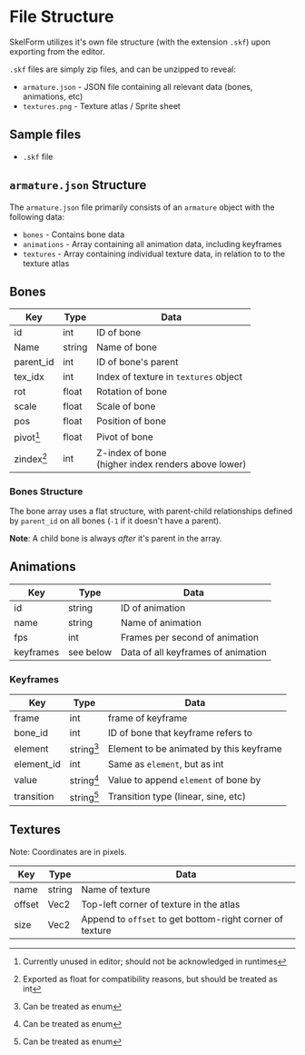 # File Structure

SkelForm utilizes it's own file structure (with the extension `.skf`) upon
exporting from the editor.

`.skf` files are simply zip files, and can be unzipped to reveal:

- `armature.json` - JSON file containing all relevant data (bones, animations,
  etc)
- `textures.png` - Texture atlas / Sprite sheet

## Sample files

- `.skf` file

## `armature.json` Structure

The `armature.json` file primarily consists of an `armature` object with the
following data:

- `bones` - Contains bone data
- `animations` - Array containing all animation data, including keyframes
- `textures` - Array containing individual texture data, in relation to to the
  texture atlas

## Bones

| Key        | Type   | Data                                                  |
| ---------- | ------ | ----------------------------------------------------- |
| id         | int    | ID of bone                                            |
| Name       | string | Name of bone                                          |
| parent_id  | int    | ID of bone's parent                                   |
| tex_idx    | int    | Index of texture in `textures` object                 |
| rot        | float  | Rotation of bone                                      |
| scale      | float  | Scale of bone                                         |
| pos        | float  | Position of bone                                      |
| pivot[^1]  | float  | Pivot of bone                                         |
| zindex[^2] | int    | Z-index of bone<br>(higher index renders above lower) |

[^1]: Currently unused in editor; should not be acknowledged in runtimes

[^2]: Exported as float for compatibility reasons, but should be treated as int

### Bones Structure

The bone array uses a flat structure, with parent-child relationships defined by
`parent_id` on all bones (`-1` if it doesn't have a parent).

**Note**: A child bone is always _after_ it's parent in the array.

## Animations

| Key       | Type      | Data                               |
| --------- | --------- | ---------------------------------- |
| id        | string    | ID of animation                    |
| name      | string    | Name of animation                  |
| fps       | int       | Frames per second of animation     |
| keyframes | see below | Data of all keyframes of animation |

### Keyframes

| Key        | Type       | Data                                    |
| ---------- | ---------- | --------------------------------------- |
| frame      | int        | frame of keyframe                       |
| bone_id    | int        | ID of bone that keyframe refers to      |
| element    | string[^3] | Element to be animated by this keyframe |
| element_id | int        | Same as `element`, but as int           |
| value      | string[^3] | Value to append `element` of bone by    |
| transition | string[^3] | Transition type (linear, sine, etc)     |

## Textures

Note: Coordinates are in pixels.

| Key    | Type   | Data                                                     |
| ------ | ------ | -------------------------------------------------------- |
| name   | string | Name of texture                                          |
| offset | Vec2   | Top-left corner of texture in the atlas                  |
| size   | Vec2   | Append to `offset` to get bottom-right corner of texture |

[^3]: Can be treated as enum

